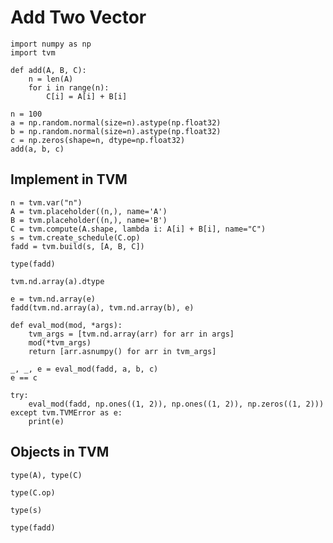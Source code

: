 # Add Two Vector

```{.python .input  n=9}
import numpy as np
import tvm

def add(A, B, C):
    n = len(A)
    for i in range(n):
        C[i] = A[i] + B[i]
```

```{.python .input  n=58}
n = 100
a = np.random.normal(size=n).astype(np.float32)
b = np.random.normal(size=n).astype(np.float32)
c = np.zeros(shape=n, dtype=np.float32)
add(a, b, c)
```

## Implement in TVM

```{.python .input  n=60}
n = tvm.var("n")
A = tvm.placeholder((n,), name='A')
B = tvm.placeholder((n,), name='B')
C = tvm.compute(A.shape, lambda i: A[i] + B[i], name="C")
s = tvm.create_schedule(C.op)
fadd = tvm.build(s, [A, B, C])
```

```{.python .input  n=65}
type(fadd)
```

```{.python .input  n=61}
tvm.nd.array(a).dtype
```

```{.python .input  n=62}
e = tvm.nd.array(e)
fadd(tvm.nd.array(a), tvm.nd.array(b), e)
```

```{.python .input  n=82}
def eval_mod(mod, *args):
    tvm_args = [tvm.nd.array(arr) for arr in args]
    mod(*tvm_args)
    return [arr.asnumpy() for arr in tvm_args]

_, _, e = eval_mod(fadd, a, b, c)
e == c
```

```{.python .input  n=81}
try: 
    eval_mod(fadd, np.ones((1, 2)), np.ones((1, 2)), np.zeros((1, 2)))
except tvm.TVMError as e:
    print(e)
```

## Objects in TVM

```{.python .input  n=85}
type(A), type(C)
```

```{.python .input  n=86}
type(C.op)
```

```{.python .input  n=87}
type(s)
```

```{.python .input  n=88}
type(fadd)
```
